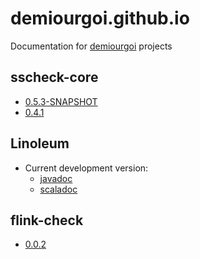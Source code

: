 # demiourgoi.github.io

Documentation for [demiourgoi](https://github.com/demiourgoi) projects

## sscheck-core

- [0.5.3-SNAPSHOT](./doc/sscheck-core/0.5.3-SNAPSHOT/scala-2.13/api/index.html)
- [0.4.1](./doc/sscheck-core/0.4.1/scala-2.11/api/index.html)

## Linoleum

- Current development version:
  - [javadoc](./doc/Linoleum/staging/javadoc/index.html)
  - [scaladoc](./doc/Linoleum/staging/scala-2.13/api/index.html)

## flink-check

- [0.0.2](./doc/flink-check/0.0.2/scala-2.11/api/index.html)